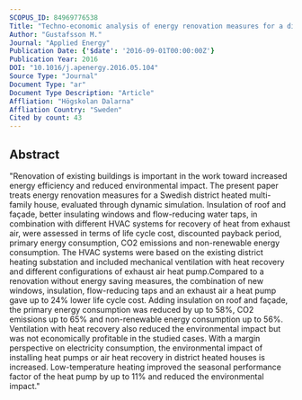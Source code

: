 ```yaml
---
SCOPUS_ID: 84969776538
Title: "Techno-economic analysis of energy renovation measures for a district heated multi-family house"
Author: "Gustafsson M."
Journal: "Applied Energy"
Publication Date: {'$date': '2016-09-01T00:00:00Z'}
Publication Year: 2016
DOI: "10.1016/j.apenergy.2016.05.104"
Source Type: "Journal"
Document Type: "ar"
Document Type Description: "Article"
Affliation: "Högskolan Dalarna"
Affliation Country: "Sweden"
Cited by count: 43
---
```


## Abstract
"Renovation of existing buildings is important in the work toward increased energy efficiency and reduced environmental impact. The present paper treats energy renovation measures for a Swedish district heated multi-family house, evaluated through dynamic simulation. Insulation of roof and façade, better insulating windows and flow-reducing water taps, in combination with different HVAC systems for recovery of heat from exhaust air, were assessed in terms of life cycle cost, discounted payback period, primary energy consumption, CO2 emissions and non-renewable energy consumption. The HVAC systems were based on the existing district heating substation and included mechanical ventilation with heat recovery and different configurations of exhaust air heat pump.Compared to a renovation without energy saving measures, the combination of new windows, insulation, flow-reducing taps and an exhaust air a heat pump gave up to 24% lower life cycle cost. Adding insulation on roof and façade, the primary energy consumption was reduced by up to 58%, CO2 emissions up to 65% and non-renewable energy consumption up to 56%. Ventilation with heat recovery also reduced the environmental impact but was not economically profitable in the studied cases. With a margin perspective on electricity consumption, the environmental impact of installing heat pumps or air heat recovery in district heated houses is increased. Low-temperature heating improved the seasonal performance factor of the heat pump by up to 11% and reduced the environmental impact."

